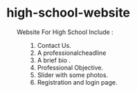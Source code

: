 # high-school-website
<ul>Website For High School Include : <ul>
<ol>
  <li>Contact Us.</li>
  <li>A professionalcheadline </li>
  <li>A brief bio . </li>
  <li>Professional Objective. </li>
  <li>Slider with some photos. </li>
  <li>Registration and login page. </li>
 </ol>

